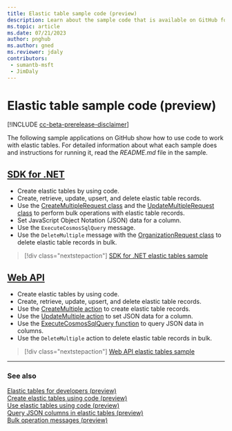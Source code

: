 ```yaml
---
title: Elastic table sample code (preview)
description: Learn about the sample code that is available on GitHub for Dataverse elastic table operations and the ExecuteCosmosSqlQuery message.
ms.topic: article
ms.date: 07/21/2023
author: pnghub
ms.author: gned
ms.reviewer: jdaly
contributors:
 - sumantb-msft
 - JimDaly
---
```

# Elastic table sample code (preview)

[!INCLUDE [cc-beta-prerelease-disclaimer](../../includes/cc-beta-prerelease-disclaimer.md)]

The following sample applications on GitHub show how to use code to work with elastic tables. For detailed information about what each sample does and instructions for running it, read the *README.md* file in the sample.

## [SDK for .NET](#tab/sdk)

- Create elastic tables by using code.
- Create, retrieve, update, upsert, and delete elastic table records.
- Use the [CreateMultipleRequest class](xref:Microsoft.Xrm.Sdk.Messages.CreateMultipleRequest) and the [UpdateMultipleRequest class](xref:Microsoft.Xrm.Sdk.Messages.UpdateMultipleRequest) to perform bulk operations with elastic table records.
- Set JavaScript Object Notation (JSON) data for a column.
- Use the `ExecuteCosmosSqlQuery` message.
- Use the `DeleteMultiple` message with the [OrganizationRequest class](xref:Microsoft.Xrm.Sdk.OrganizationRequest) to delete elastic table records in bulk.

> [!div class="nextstepaction"]
> [SDK for .NET elastic tables sample](https://github.com/microsoft/PowerApps-Samples/blob/master/dataverse/orgsvc/C%23-NETCore/ElasticTableOperations/README.md)

## [Web API](#tab/webapi)

- Create elastic tables by using code.
- Create, retrieve, update, upsert, and delete elastic table records.
- Use the [CreateMultiple action](xref:Microsoft.Dynamics.CRM.CreateMultiple) to create elastic table records. <!--TODO Add link -->
- Use the [UpdateMultiple action](xref:Microsoft.Dynamics.CRM.UpdateMultiple) to set JSON data for a column.<!--TODO Add link -->
- Use the [ExecuteCosmosSqlQuery function](xref:Microsoft.Dynamics.CRM.ExecuteCosmosSqlQuery) to query JSON data in columns.
- Use the `DeleteMultiple` action to delete elastic table records in bulk.<!--TODO Add link -->

> [!div class="nextstepaction"]
> [Web API elastic tables sample](https://github.com/microsoft/PowerApps-Samples/blob/master/dataverse/webapi/C%23-NETx/ElasticTableOperations/README.md)

---

### See also

[Elastic tables for developers (preview)](elastic-tables.md)  
[Create elastic tables using code (preview)](create-elastic-tables.md)  
[Use elastic tables using code (preview)](use-elastic-tables.md)  
[Query JSON columns in elastic tables (preview)](query-json-columns-elastic-tables.md)  
[Bulk operation messages (preview)](bulk-operations.md)

